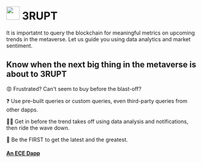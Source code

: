 #  <img src="https://user-images.githubusercontent.com/61543012/194726852-f0030ee1-51d3-4d17-8105-b34364288223.png" height="35" width="35" align-items="center" justify-content="center" /> 3RUPT
It is importatnt to query the blockchain for meaningful metrics on upcoming trends in the metaverse. Let us guide you using data analytics and market sentiment.

## Know when the next big thing in the metaverse is about to 3RUPT

😡 Frustrated? Can't seem to buy before the blast-off? 

❓ Use pre-built queries or custom queries, even third-party queries from other dapps.

🔺🔻 Get in before the trend takes off using data analysis and notifications, then ride the wave down.

🚩 Be the FIRST to get the latest and the greatest.

#### [An ECE Dapp](https://github.com/elicharlese)
